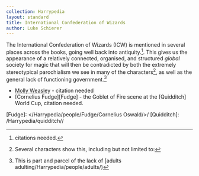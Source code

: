 ```yaml
---
collection: Harrypedia
layout: standard
title: International Confederation of Wizards
author: Luke Schierer
---
```


The International Confederation of Wizards (ICW) is mentioned in several places across the books, going well back into antiquity.[^241014-1]. This gives us the appearance of a relatively connected, organised, and structured _global_ society for magic that will then be contradicted by both the extremely stereotypical parochialism we see in many of the characters[^241014-2], as well as the general lack of functioning government.[^241014-3]

[^241014-1]: citations needed.

[^241014-2]: Several characters show this, including but not limited to:

- [Molly Weasley][Molly] - citation needed
- [Cornelius Fudge][Fudge] - the Goblet of Fire scene at the [Quidditch] World Cup, citation needed.

[^241014-3]: This is part and parcel of the lack of [adults adulting/Harrypedia/people/adults/)

[Molly]: /Harrypedia/people/Prewett/Molly/
[Fudge]: </Harrypedia/people/Fudge/Cornelius Oswald/>/
[Quidditch]: /Harrypedia/quidditch//
